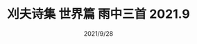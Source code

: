 ---
title: 刈夫诗集 世界篇 雨中三首 2021.9
date: 2021/9/28
categories: 世界
top_img: 'linear-gradient(20deg, #0062be, #925696, #cc426e, #fb0347)'
comments: true
cover: 
copyright_author: Oct0pu5
---